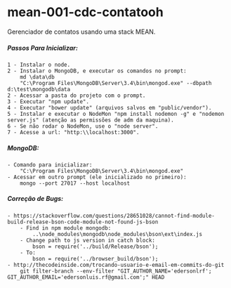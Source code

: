 # mean-001-cdc-contatooh

Gerenciador de contatos usando uma stack MEAN.

##### Passos Para Inicializar:

    1 - Instalar o node.
    2 - Instalar o MongoDB, e executar os comandos no prompt:
        md \data\db
        "C:\Program Files\MongoDB\Server\3.4\bin\mongod.exe" --dbpath d:\test\mongodb\data
    2 - Acessar a pasta do projeto com o prompt.
    3 - Executar "npm update".
    4 - Executar "bower update" (arquivos salvos em "public/vendor").
    5 - Instalar e executar o NodeMon "npm install nodemon -g" e "nodemon server.js" (atenção as permissões de adm da maquina).
    6 - Se não rodar o NodeMon, use o "node server".
    7 - Acesse a url: "http:\\localhost:3000".

##### MongoDB:

    - Comando para inicializar:
	    "C:\Program Files\MongoDB\Server\3.4\bin\mongod.exe"
    - Acessar em outro prompt (ele inicializado no primeiro):
    	mongo --port 27017 --host localhost

##### Correção de Bugs:

    - https://stackoverflow.com/questions/28651028/cannot-find-module-build-release-bson-code-module-not-found-js-bson
	    - Find in npm module mongodb:
		    ..\node_modules\mongodb\node_modules\bson\ext\index.js
	    - Change path to js version in catch block:
		    bson = require('../build/Release/bson');
	    - To:
		    bson = require('../browser_build/bson');
    - http://thecodeinside.com/trocando-usuario-e-email-em-commits-do-git
	    git filter-branch --env-filter "GIT_AUTHOR_NAME='edersonlrf'; GIT_AUTHOR_EMAIL='edersonluis.rf@gmail.com';" HEAD
